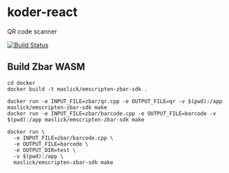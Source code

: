 # koder-react
QR code scanner

[![Build Status](https://github.com/maslick/koder-react/workflows/build/badge.svg)](https://github.com/maslick/koder-react/actions?query=workflow%3Abuild)

## Build Zbar WASM
```shell
cd docker
docker build -t maslick/emscripten-zbar-sdk . 
```

```shell
docker run -e INPUT_FILE=zbar/qr.cpp -e OUTPUT_FILE=qr -v $(pwd):/app maslick/emscripten-zbar-sdk make
docker run -e INPUT_FILE=zbar/barcode.cpp -e OUTPUT_FILE=barcode -v $(pwd):/app maslick/emscripten-zbar-sdk make
```

```shell
docker run \
  -e INPUT_FILE=zbar/barcode.cpp \
  -e OUTPUT_FILE=barcode \
  -e OUTPUT_DIR=test \
  -v $(pwd):/app \
  maslick/emscripten-zbar-sdk make
```
